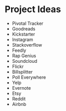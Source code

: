 # Project Ideas

- Pivotal Tracker
- Goodreads
- Kickstarter
- Instagram
- Stackoverflow
- Feedly
- Rap Genius
- Soundcloud
- Flickr
- Billsplitter
- Poll Everywhere
- Yelp
- Evernote
- Etsy
- Reddit
- Airbnb
